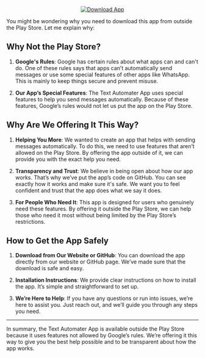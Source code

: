 <p align="center">
  <a href="https://github.com/gulabsagevadiya/TextAutomater/releases/latest/download/textAutomater.apk">
    <img src="https://img.shields.io/badge/Download-App%20Now-brightgreen" alt="Download App">
  </a>
</p>

You might be wondering why you need to download this app from outside the Play Store. Let me explain why:

## Why Not the Play Store?

1. **Google's Rules**: Google has certain rules about what apps can and can't do. One of these rules says that apps can’t automatically send messages or use some special features of other apps like WhatsApp. This is mainly to keep things secure and prevent misuse.

2. **Our App’s Special Features**: The Text Automater App uses special features to help you send messages automatically. Because of these features, Google’s rules would not let us put the app on the Play Store.

## Why Are We Offering It This Way?

1. **Helping You More**: We wanted to create an app that helps with sending messages automatically. To do this, we need to use features that aren’t allowed on the Play Store. By offering the app outside of it, we can provide you with the exact help you need.

2. **Transparency and Trust**: We believe in being open about how our app works. That’s why we’ve put the app’s code on GitHub. You can see exactly how it works and make sure it's safe. We want you to feel confident and trust that the app does what we say it does.

3. **For People Who Need It**: This app is designed for users who genuinely need these features. By offering it outside the Play Store, we can help those who need it most without being limited by the Play Store’s restrictions.

## How to Get the App Safely

1. **Download from Our Website or GitHub**: You can download the app directly from our website or GitHub page. We’ve made sure that the download is safe and easy.

2. **Installation Instructions**: We provide clear instructions on how to install the app. It’s simple and straightforward to set up.

3. **We’re Here to Help**: If you have any questions or run into issues, we’re here to assist you. Just reach out, and we’ll guide you through any steps you need.

---

In summary, the Text Automater App is available outside the Play Store because it uses features not allowed by Google’s rules. We’re offering it this way to give you the best help possible and to be transparent about how the app works.
